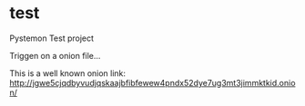# test
Pystemon Test project

Triggen on a onion file...

This is a well known onion link: http://jgwe5cjqdbyvudjqskaajbfibfewew4pndx52dye7ug3mt3jimmktkid.onion/
